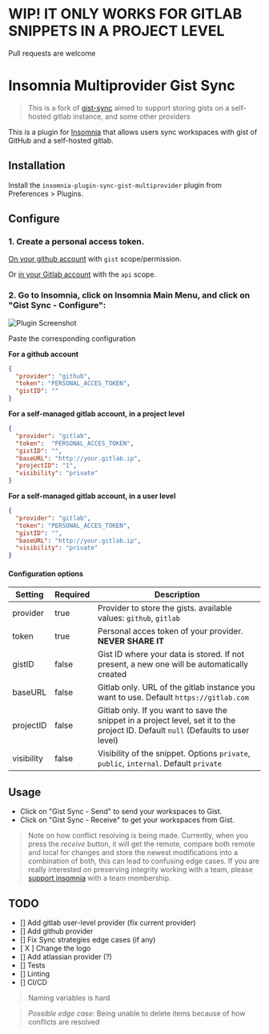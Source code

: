 # WIP! IT ONLY WORKS FOR GITLAB SNIPPETS IN A PROJECT LEVEL

Pull requests are welcome

# Insomnia Multiprovider Gist Sync

> This is a fork of [gist-sync](https://github.com/joaostroher/insomnia-plugin-gist-sync) aimed to support storing gists on a self-hosted gitlab instance, and some other providers

This is a plugin for [Insomnia](https://insomnia.rest) that allows users sync workspaces with gist of GitHub and a self-hosted gitlab.

## Installation

Install the `insomnia-plugin-sync-gist-multiprovider` plugin from Preferences > Plugins.

## Configure

### 1. Create a personal access token.

[On your github account](https://help.github.com/en/github/authenticating-to-github/creating-a-personal-access-token-for-the-command-line) with `gist` scope/permission.

Or [in your Gitlab account](https://docs.gitlab.com/ee/user/profile/personal_access_tokens.html#creating-a-personal-access-token) with the `api` scope.

### 2. Go to Insomnia, click on Insomnia Main Menu, and click on "Gist Sync - Configure":

![Plugin Screenshot](/screenshot.jpg)

Paste the corresponding configuration

**For a github account**

```json
{
  "provider": "github",
  "token": "PERSONAL_ACCES_TOKEN",
  "gistID": ""
}
```

**For a self-managed gitlab account, in a project level**
```json
{
  "provider": "gitlab",
  "token":  "PERSONAL_ACCES_TOKEN",
  "gistID": "",
  "baseURL": "http://your.gitlab.ip",
  "projectID": "1",
  "visibility": "private"
}
```
**For a self-managed gitlab account, in a user level**
```json
{
  "provider": "gitlab",
  "token": "PERSONAL_ACCES_TOKEN",
  "gistID": "",
  "baseURL": "http://your.gitlab.ip",
  "visibility": "private"
}
```

#### Configuration options

| Setting | Required | Description |
| ------- | -------- | ----------- |
| provider | true | Provider to store the gists. available values: `github`, `gitlab` |
| token | true | Personal acces token of your provider. **NEVER SHARE IT** |
| gistID | false | Gist ID where your data is stored. If not present, a new one will be automatically created |
| baseURL | false | Gitlab only. URL of the gitlab instance you want to use. Default `https://gitlab.com` |
| projectID | false | Gitlab only. If you want to save the snippet in a project level, set it to the project ID. Default `null` (Defaults to user level) |
| visibility | false | Visibility of the snippet. Options `private`, `public`, `internal`. Default `private` |

## Usage

- Click on "Gist Sync - Send" to send your workspaces to Gist.
- Click on "Gist Sync - Receive" to get your workspaces from Gist.

> Note on how conflict resolving is being made. Currently, when you press the *receive* button, it will get the remote, compare both remote and local for changes and store the newest modifications into a combination of both, this can lead to confusing edge cases. If you are really interested on preserving integrity working with a team, please [support insomnia](https://insomnia.rest/pricing/) with a team membership.

## TODO

- [] Add gitlab user-level provider (fix current provider)
- [] Add github provider
- [] Fix Sync strategies edge cases (if any)
- [ X ] Change the logo
- [] Add atlassian provider (?)
- [] Tests
- [] Linting
- [] CI/CD

> Naming variables is hard

> *Possible edge case*: Being unable to delete items because of how conflicts are resolved
